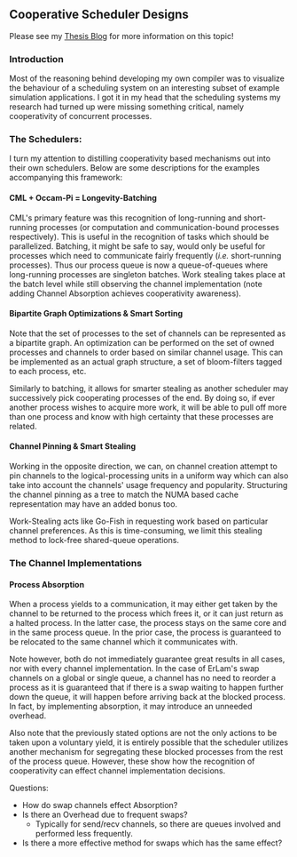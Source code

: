 ## Cooperative Scheduler Designs

Please see my [Thesis Blog](http://cs.rit.edu/~ard4138/blog-posts/update3) for 
more information on this topic!

### Introduction

Most of the reasoning behind developing my own compiler was to visualize the 
behaviour of a scheduling system on an interesting subset of example simulation
applications. I got it in my head that the scheduling systems my research had 
turned up were missing something critical, namely cooperativity of concurrent
processes. 

### The Schedulers:

I turn my attention to distilling cooperativity based mechanisms out into their
own schedulers. Below are some descriptions for the examples accompanying this
framework:

#### CML + Occam-Pi = Longevity-Batching

CML's primary feature was this recognition of long-running and short-running
processes (or computation and communication-bound processes respectively). This
is useful in the recognition of tasks which should be parallelized. Batching, it
might be safe to say, would only be useful for processes which need to 
communicate fairly frequently (*i.e.* short-running processes). Thus our process
queue is now a queue-of-queues where long-running processes are singleton 
batches. Work stealing takes place at the batch level while still observing the
channel implementation (note adding Channel Absorption achieves cooperativity
awareness).


#### Bipartite Graph Optimizations & Smart Sorting

Note that the set of processes to the set of channels can be represented as a 
bipartite graph. An optimization can be performed on the set of owned processes 
and channels to order based on similar channel usage. This can be implemented
as an actual graph structure, a set of bloom-filters tagged to each process, 
etc.

Similarly to batching, it allows for smarter stealing as another scheduler may 
successively pick cooperating processes of the end. By doing so, if ever 
another process wishes to acquire more work, it will be able to pull off more 
than one process and know with high certainty that these processes are related.


#### Channel Pinning & Smart Stealing

Working in the opposite direction, we can, on channel creation attempt to pin
channels to the logical-processing units in a uniform way which can also take
into account the channels' usage frequency and popularity. Structuring the
channel pinning as a tree to match the NUMA based cache representation may have
an added bonus too.

Work-Stealing acts like Go-Fish in requesting work based on particular channel
preferences. As this is time-consuming, we limit this stealing method to 
lock-free shared-queue operations.


### The Channel Implementations

#### Process Absorption

When a process yields to a communication, it may either get taken by the channel
to be returned to the process which frees it, or it can just return as a halted
process. In the latter case, the process stays on the same core and in the same
process queue. In the prior case, the process is guaranteed to be relocated to
the same channel which it communicates with.

Note however, both do not immediately guarantee great results in all cases, nor
with every channel implementation. In the case of ErLam's swap channels on a 
global or single queue, a channel has no need to reorder a process as it is 
guaranteed that if there is a swap waiting to happen further down the queue, it
will happen before arriving back at the blocked process. In fact, by 
implementing absorption, it may introduce an unneeded overhead.

Also note that the previously stated options are not the only actions to be 
taken upon a voluntary yield, it is entirely possible that the scheduler 
utilizes another mechanism for segregating these blocked processes from the 
rest of the process queue. However, these show how the recognition of 
cooperativity can effect channel implementation decisions.

Questions:
- How do swap channels effect Absorption?
- Is there an Overhead due to frequent swaps? 
    - Typically for send/recv channels, so there are queues involved and 
      performed less frequently.
- Is there a more effective method for swaps which has the same effect?

